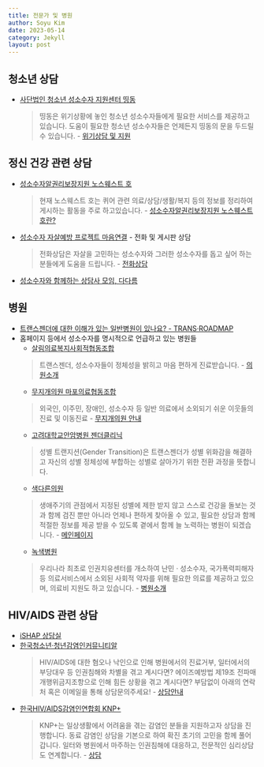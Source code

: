```yaml
---
title: 전문가 및 병원
author: Soyu Kim
date: 2023-05-14
category: Jekyll
layout: post
---
```


청소년 상담
----

* [사단법인 청소년 성소수자 지원센터 띵동](https://www.ddingdong.kr/xe/counsel)
  > 띵동은 위기상황에 놓인 청소년 성소수자들에게 필요한 서비스를 제공하고 있습니다.
  > 도움이 필요한 청소년 성소수자들은 언제든지 띵동의 문을 두드릴 수 있습니다. - [위기상담 및 지원](https://www.ddingdong.kr/xe/counsel)

정신 건강 관련 상담
-------------

* [성소수자알권리보장지원 노스웨스트 호](https://theshipnorthwest.tistory.com)
  > 현재 노스웨스트 호는 퀴어 관련 의료/상담/생활/복지 등의 정보를 정리하여 게시하는 활동을 주로 하고있습니다. - [성소수자알권리보장지원 노스웨스트 호란?](https://theshipnorthwest.tistory.com/entry/%EC%84%B1%EC%86%8C%EC%88%98%EC%9E%90%EC%95%8C%EA%B6%8C%EB%A6%AC%EB%B3%B4%EC%9E%A5%EC%A7%80%EC%9B%90-%EB%85%B8%EC%8A%A4%EC%9B%A8%EC%8A%A4%ED%8A%B8-%ED%98%B8%EB%8A%94)
* [성소수자 자살예방 프로젝트 마음연결](https://chingusai.net/xe/main_connect) - 전화 및 게시판 상담
  > 전화상담은 자살을 고민하는 성소수자와 그러한 성소수자를 돕고 싶어 하는 분들에게 도움을 드립니다. - [전화상담](https://chingusai.net/xe/quick)
* [성소수자와 함께하는 상담사 모임, 다다름](https://vigorous-queen-bc7.notion.site/bd98bf09262d405887286827bdb83fd5)


병원
-------------

* [트랜스젠더에 대한 이해가 있는 일반병원이 있나요? - TRANS·ROADMAP](http://transroadmap.net/transgender-health/)
* 홈페이지 등에서 성소수자를 명시적으로 언급하고 있는 병원들
  * [살림의료복지사회적협동조합](https://salimhealthcoop.or.kr/clinicinfo)
  >   트랜스젠더, 성소수자들이 정체성을 밝히고 마음 편하게 진료받습니다. - [의원소개](https://salimhealthcoop.or.kr)
  * [무지개의원 마포의료협동조합](http://www.mapomedcoop.net)
  >   외국인, 이주민, 장애인, 성소수자 등 일반 의료에서 소외되기 쉬운 이웃들의 진료 및 이동진료 - [무지개의원 안내](http://www.mapomedcoop.net/clinic-info)
  * [고려대학교안암병원 젠더클리닉](http://anam.kumc.or.kr/department/treatDeptDesc01.do?DP_CODE=AA421)
  >   성별 트랜지션(Gender Transition)은 트랜스젠더가 성별 위화감을 해결하고 자신의 성별 정체성에 부합하는 성별로 살아가기 위한 전환 과정을 뜻합니다.
  * [색다른의원](https://sdrclinic.modoo.at/)
  >   생애주기의 관점에서 지정된 성별에 제한 받지 않고 스스로 건강을 돌보는 것과 함께 검진 뿐만 아니라 언제나 편하게 찾아올 수 있고, 필요한 상담과 함께 적절한 정보를 제공 받을 수 있도록 곁에서 함께 늘 노력하는 병원이 되겠습니다. - [메인페이지](https://sdrclinic.modoo.at/)
  * [녹색병원](http://www.greenhospital.co.kr/)
  >   우리나라 최초로 인권치유센터를 개소하여 난민 · 성소수자, 국가폭력피해자 등 의료서비스에서 소외된 사회적 약자를 위해 필요한 의료를 제공하고 있으며, 의료비 지원도 하고 있습니다. - [병원소개](http://www.greenhospital.co.kr/sub07/sub01.php)

HIV/AIDS 관련 상담
----
* [iSHAP 상담실](https://www.ishap.org/?c=4/23)
* [한국청소년·청년감염인커뮤니티알](https://communityr.org/counsel/)
  > HIV/AIDS에 대한 혐오나 낙인으로 인해 병원에서의 진료거부, 일터에서의 부당대우 등 인권침해와 차별을 겪고 계시다면?
  > 에이즈예방법 제19조 전파매개행위금지조항으로 인해 힘든 상황을 겪고 계시다면?
  > 부담없이 아래의 연락처 혹은 이메일을 통해 상담문의주세요! - [상담안내](https://communityr.org/counsel/)
* [한국HIV/AIDS감염인연합회 KNP+](https://knpplus.org/counseling)
  > KNP+는 일상생활에서 어려움을 겪는 감염인 분들을 지원하고자 상담을 진행합니다.
  > 동료 감염인 상담을 기본으로 하여 확진 초기의 고민을 함께 풀어갑니다.
  > 일터와 병원에서 마주하는 인권침해에 대응하고, 전문적인 심리상담도 연계합니다. - [상담](https://knpplus.org/counseling)
